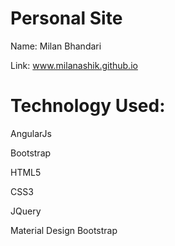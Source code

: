 # Personal Site
Name: Milan Bhandari

Link: www.milanashik.github.io

# Technology Used:

AngularJs

Bootstrap

HTML5

CSS3

JQuery

Material Design Bootstrap
